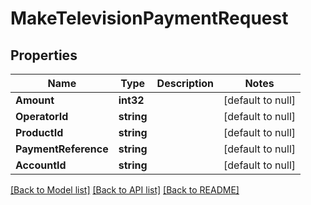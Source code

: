 # MakeTelevisionPaymentRequest

## Properties
Name | Type | Description | Notes
------------ | ------------- | ------------- | -------------
**Amount** | **int32** |  | [default to null]
**OperatorId** | **string** |  | [default to null]
**ProductId** | **string** |  | [default to null]
**PaymentReference** | **string** |  | [default to null]
**AccountId** | **string** |  | [default to null]

[[Back to Model list]](../README.md#documentation-for-models) [[Back to API list]](../README.md#documentation-for-api-endpoints) [[Back to README]](../README.md)

